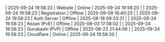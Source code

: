 | 2025-09-24 19:58:23 | Website | Online | 2025-09-24 19:58:20 |
| 2025-09-24 19:58:23 | Registration | Offline | 2025-09-09 16:40:23 |
| 2025-09-24 19:58:23 | Auth Server | Offline | 2025-08-18 09:33:31 |
| 2025-09-24 19:58:23 | Kezan (PvE) | Offline | 2025-08-03 17:58:02 |
| 2025-09-24 19:58:23 | Gurubashi (PvP) | Offline | 2025-08-23 21:44:06 |
| 2025-09-24 19:58:23 | Cloudflare | Online | 2025-09-24 19:58:20 |
